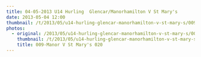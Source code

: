 ```yaml
---
title: 04-05-2013 U14 Hurling  Glencar/Manorhamilton V St Mary's
date: 2013-05-04 12:00
thumbnail: /t/2013/05/u14-hurling-glencar-manorhamilton-v-st-mary-s/009-manor-v-st-mary-s-020.jpg
photos:
  - original: /2013/05/u14-hurling-glencar-manorhamilton-v-st-mary-s/009-manor-v-st-mary-s-020.jpg
    thumbnail: /t/2013/05/u14-hurling-glencar-manorhamilton-v-st-mary-s/009-manor-v-st-mary-s-020.jpg
    title: 009-Manor V St Mary's 020
---
```

